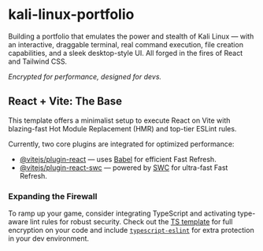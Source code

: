 # kali-linux-portfolio

Building a portfolio that emulates the power and stealth of Kali Linux — with an interactive, draggable terminal, real command execution, file creation capabilities, and a sleek desktop-style UI. All forged in the fires of React and Tailwind CSS.

_Encrypted for performance, designed for devs._

## React + Vite: The Base

This template offers a minimalist setup to execute React on Vite with blazing-fast Hot Module Replacement (HMR) and top-tier ESLint rules.

Currently, two core plugins are integrated for optimized performance:

- [@vitejs/plugin-react](https://github.com/vitejs/vite-plugin-react/blob/main/packages/plugin-react/README.md) — uses [Babel](https://babeljs.io/) for efficient Fast Refresh.
- [@vitejs/plugin-react-swc](https://github.com/vitejs/vite-plugin-react-swc) — powered by [SWC](https://swc.rs/) for ultra-fast Fast Refresh.

### Expanding the Firewall
To ramp up your game, consider integrating TypeScript and activating type-aware lint rules for robust security. Check out the [TS template](https://github.com/vitejs/vite/tree/main/packages/create-vite/template-react-ts) for full encryption on your code and include [`typescript-eslint`](https://typescript-eslint.io) for extra protection in your dev environment.
